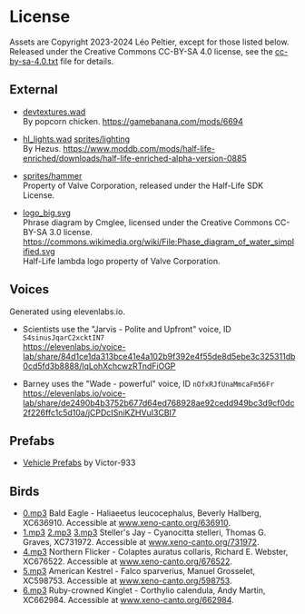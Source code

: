 # License
Assets are Copyright 2023-2024 Léo Peltier, except for those listed below.
Released under the Creative Commons CC-BY-SA 4.0 license, see the
[cc-by-sa-4.0.txt](cc-by-sa-4.0.txt) file for details.

## External
- [devtextures.wad](./devtextures.wad)  
  By popcorn chicken.
  https://gamebanana.com/mods/6694

- [hl_lights.wad](./hl_lights.wad) [sprites/lighting](./sprites/lighting)  
  By Hezus.
  https://www.moddb.com/mods/half-life-enriched/downloads/half-life-enriched-alpha-version-0885

- [sprites/hammer](./sprites/hammer)  
  Property of Valve Corporation, released under the Half-Life SDK License.

- [logo_big.svg](./logo_big.svg)  
  Phrase diagram by Cmglee, licensed under the Creative Commons CC-BY-SA 3.0 license.  
  https://commons.wikimedia.org/wiki/File:Phase_diagram_of_water_simplified.svg  
  Half-Life lambda logo property of Valve Corporation.

## Voices
Generated using elevenlabs.io.

- Scientists use the "Jarvis - Polite and Upfront" voice, ID `S4sinusJqarC2xcktIN7`  
  https://elevenlabs.io/voice-lab/share/84d1ce1da313bce41e4a102b9f392e4f55de8d5ebe3c325311db0cd5fd3b8888/lqLohXchcwzRTndFiOGP

- Barney uses the "Wade - powerful" voice, ID `nOfxRJfUnaMmcaFm56Fr`  
  https://elevenlabs.io/voice-lab/share/de2490b4b3752b677d64ed768928ae92cedd949bc3d9cf0dc2f226ffc1c5d10a/jCPDcISniKZHVuI3CBI7

## Prefabs
- [Vehicle Prefabs](https://twhl.info/vault/view/6276) by Victor-933

## Birds
- [0.mp3](./soundsrc/bird/0.mp3) Bald Eagle - Haliaeetus leucocephalus, Beverly Hallberg, XC636910. Accessible at www.xeno-canto.org/636910.
- [1.mp3](./soundsrc/bird/1.mp3) [2.mp3](./soundsrc/bird/2.mp3) [3.mp3](./soundsrc/bird/3.mp3) Steller's Jay - Cyanocitta stelleri, Thomas G. Graves, XC731972. Accessible at www.xeno-canto.org/731972.
- [4.mp3](./soundsrc/bird/4.mp3) Northern Flicker - Colaptes auratus collaris, Richard E. Webster, XC676522. Accessible at www.xeno-canto.org/676522.
- [5.mp3](./soundsrc/bird/5.mp3) American Kestrel - Falco sparverius, Manuel Grosselet, XC598753. Accessible at www.xeno-canto.org/598753.
- [6.mp3](./soundsrc/bird/6.mp3) Ruby-crowned Kinglet - Corthylio calendula, Andy Martin, XC662984. Accessible at www.xeno-canto.org/662984.
